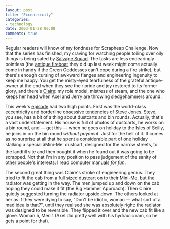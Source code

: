 ```yaml
---
layout: post
title: "Eccentricity"
categories:
- technology
date: 2003-01-28 00:00
comments: true
---
```


<p>Regular readers will know of my fondness for Scrapheap Challenge. Now that the series has finished, my craving for watching people toiling over oily things is being sated by <a href="http://www.channel4.com/science/microsites/S/salvage_squad/index.html" title="Salvage Squad home">Salvage Squad</a>. The tasks are less endearingly pointless (the <a href="http://www.channel4.com/science/microsites/S/salvage_squad/machines/fireboat/index.html" title="Massey Shaw">antique fireboat</a> they did up last week might come actually come in handy if the Green Goddesses can't cope during a fire strike), but there's enough cursing of awkward flanges and engineering ingenuity to keep me happy. You get the misty-eyed tearfulness of the grateful antique-owner at the end when they see their pride and joy restored to its former glory, and there's <a href="http://www.channel4.com/science/microsites/S/salvage_squad/team.html#claire" title="Claire Barratt">Claire</a>: my role model, mistress of steam, and the one who keeps her head when Axel and Jerry are throwing sledgehammers around.</p>

<p>This week's <a href="http://www.channel4.com/science/microsites/S/salvage_squad/machines/this_week.html" title="Duscart">episode</a> had two high points. First was the world-class eccentricity and borderline obsessive tendencies of Steve Jones. Steve, you see, has a bit of a thing about dustcarts and bin rounds. Actually, that's a vast understatement. His house is full of photos of dustcarts, he works on a bin round, and &mdash; get this &mdash; when he goes on holiday to the Isles of Scilly, he joins in on the bin round <em>without payment</em>. Just for the hell of it. It comes as no surprise at all that he spent a considerable part of one holiday stalking a special âMini-Me' dustcart, designed for the narrow streets, to the landfill site and then bought it when he found out it was going to be scrapped. Not that I'm in any position to pass judgement of the sanity of other people's interests: I read computer manuals <em>for fun</em>.</p>

<p>The second great thing was Claire's stroke of engineering genius. They tried to fit the cab from a full sized dustcart on to their Mini-Me, but the radiator was getting in the way. The men jumped up and down on the cab hoping they could make it fit (the Big Hammer Approach). Then Claire quietly suggested turning the radiator upside down. The others looked at her as if they were dying to say, "Don't be idiotic, woman &mdash; what sort of a mad idea is that?", until they realised she was absolutely right: the radiator was designed to be reversible. They flipped it over and the new cab fit like a glove. Woman 5, Men 1 (Axel did pretty well with his hydraulic ram, so he gets a point for that).</p>
